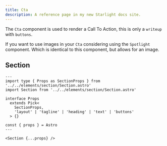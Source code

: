 ```yaml
---
title: Cta
description: A reference page in my new Starlight docs site.
---
```


The `Cta` component is used to render a Call To Action, this is only a `writeup` with `buttons`. 

If you want to use images in your `Cta` considering using the `Spotlight` component. Which is identical to this component, but allows for an image.

## Section

```astro
---
import type { Props as SectionProps } from '../../elements/section/Section.astro'
import Section from '../../elements/section/Section.astro'

interface Props
  extends Pick<
    SectionProps,
    'layout' | 'tagline' | 'heading' | 'text' | 'buttons'
  > {}

const { props } = Astro
---

<Section {...props} />

```
